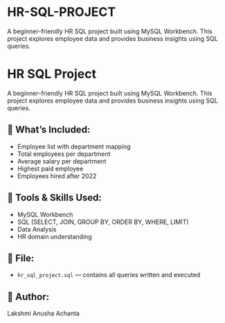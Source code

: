 # HR-SQL-PROJECT
A beginner-friendly HR SQL project built using MySQL Workbench. This project explores employee data and provides business insights using SQL queries.
# HR SQL Project

A beginner-friendly HR SQL project built using MySQL Workbench. This project explores employee data and provides business insights using SQL queries.

## 🧩 What’s Included:
- Employee list with department mapping
- Total employees per department
- Average salary per department
- Highest paid employee
- Employees hired after 2022

## 🧰 Tools & Skills Used:
- MySQL Workbench
- SQL (SELECT, JOIN, GROUP BY, ORDER BY, WHERE, LIMIT)
- Data Analysis
- HR domain understanding

## 📂 File:
- `hr_sql_project.sql` — contains all queries written and executed

## 📌 Author:
Lakshmi Anusha Achanta
